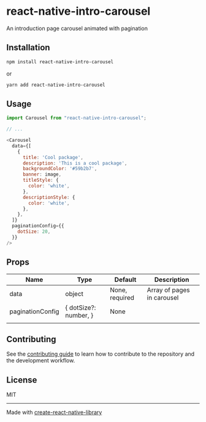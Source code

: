 # react-native-intro-carousel
An introduction page carousel animated with pagination
## Installation

```sh
npm install react-native-intro-carousel
```

or

```sh
yarn add react-native-intro-carousel
```

## Usage

```js
import Carousel from "react-native-intro-carousel";

// ...

<Carousel
  data={[
    {
      title: 'Cool package',
      description: 'This is a cool package',
      backgroundColor: '#59b2b7',
      banner: image,
      titleStyle: {
        color: 'white',
      },
      descriptionStyle: {
        color: 'white',
      },
    },
  ]}
  paginationConfig={{
    dotSize: 20,
  }}
/>
```

## Props

| Name             | Type                    | Default        | Description                |
|------------------|-------------------------|----------------|----------------------------|
| data             | object                  | None, required | Array of pages in carousel |
| paginationConfig | {   dotSize?: number, } | None           |                            |
|                  |                         |                |                            |

## Contributing

See the [contributing guide](CONTRIBUTING.md) to learn how to contribute to the repository and the development workflow.

## License

MIT

---

Made with [create-react-native-library](https://github.com/callstack/react-native-builder-bob)
